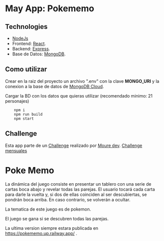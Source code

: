# May App: Pokememo

## Technologies

- [NodeJs](https://nodejs.org/)
- Frontend: [React](https://reactjs.org/).
- Backend: [Express](https://expressjs.com/).
- Base de Datos: [MongoDB](https://www.mongodb.com/).

## Como utilizar

Crear en la raiz del proyecto un archivo ".env" con la clave **MONGO_URI** y la conexion a la base de datos de [MongoDB Cloud](https://cloud.mongodb.com/).

Cargar la BD con los datos que quieras utilizar (recomendado minimo: 21 personajes)

```
    npm i
    npm run build
    npm start
```

## Challenge

Esta app parte de un [Challenge](https://go.rviewer.io/dev-memory-game-es/) realizado por [Moure dev](https://github.com/mouredev).
[Challenge mensuales](https://github.com/mouredev/Monthly-App-Challenge-2022)

# Poke Memo

La dinámica del juego consiste en presentar un tablero con una serie de cartas boca abajo y revelar todas las parejas. El usuario tocará cada carta para darle la vuelta y, si dos de ellas coinciden al ser descubiertas, se pondrán boca arriba. En caso contrario, se volverán a ocultar.

La tematica de este juego es de pokemon.

El juego se gana si se descubren todas las parejas.

La  ultima version siempre estara publicada en https://pokememo.up.railway.app/ .

